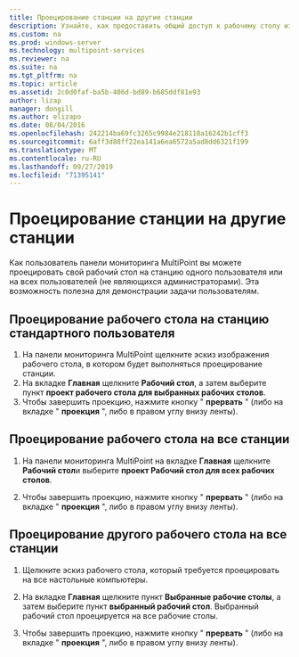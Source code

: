 ```yaml
---
title: Проецирование станции на другие станции
description: Узнайте, как предоставить общий доступ к рабочему столу из одной системы в другую в службах MultiPoint.
ms.custom: na
ms.prod: windows-server
ms.technology: multipoint-services
ms.reviewer: na
ms.suite: na
ms.tgt_pltfrm: na
ms.topic: article
ms.assetid: 2c0d0faf-ba5b-406d-bd89-b685ddf81e93
author: lizap
manager: dongill
ms.author: elizapo
ms.date: 08/04/2016
ms.openlocfilehash: 242214ba69fc3265c9984e218110a16242b1cff3
ms.sourcegitcommit: 6aff3d88ff22ea141a6ea6572a5ad8dd6321f199
ms.translationtype: MT
ms.contentlocale: ru-RU
ms.lasthandoff: 09/27/2019
ms.locfileid: "71395141"
---
```

# <a name="project-a-station-to-other-stations"></a>Проецирование станции на другие станции
Как пользователь панели мониторинга MultiPoint вы можете проецировать свой рабочий стол на станцию одного пользователя или на всех пользователей (не являющихся администраторами). Эта возможность полезна для демонстрации задачи пользователям.  
  
## <a name="to-project-your-desktop-to-a-standard-users-station"></a>Проецирование рабочего стола на станцию стандартного пользователя  
  
1.  На панели мониторинга MultiPoint щелкните эскиз изображения рабочего стола, в котором будет выполняться проецирование станции.  
2.  На вкладке **Главная** щелкните **Рабочий стол**, а затем выберите пункт **проект рабочего стола для выбранных рабочих столов**.  
3.  Чтобы завершить проекцию, нажмите кнопку " **прервать** " (либо на вкладке " **проекция** ", либо в правом углу внизу ленты).  
  
## <a name="to-project-your-desktop-to-all-stations"></a>Проецирование рабочего стола на все станции  
  
1.  На панели мониторинга MultiPoint на вкладке **Главная** щелкните **Рабочий стол**и выберите **проект Рабочий стол для всех рабочих столов**.  
  
2.  Чтобы завершить проекцию, нажмите кнопку " **прервать** " (либо на вкладке " **проекция** ", либо в правом углу внизу ленты).  
  
## <a name="to-project-a-different-desktop-to-all-desktops"></a>Проецирование другого рабочего стола на все станции  
  
1.  Щелкните эскиз рабочего стола, который требуется проецировать на все настольные компьютеры.  
  
2.  На вкладке **Главная** щелкните пункт **Выбранные рабочие столы**, а затем выберите пункт **выбранный рабочий стол**. Выбранный рабочий стол проецируется на все рабочие столы.  
  
3.  Чтобы завершить проекцию, нажмите кнопку " **прервать** " (либо на вкладке " **проекция** ", либо в правом углу внизу ленты).  